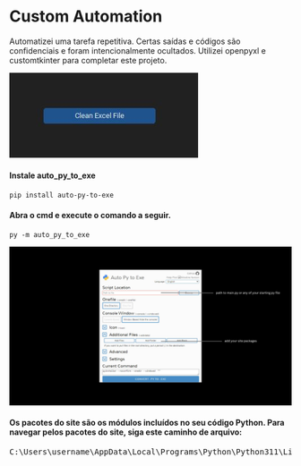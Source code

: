 # Custom Automation

Automatizei uma tarefa repetitiva. Certas saídas e códigos são confidenciais e foram intencionalmente ocultados. Utilizei openpyxl e customtkinter para completar este projeto.

<img src=img/clean.JPG>


<h4>Instale auto_py_to_exe</h4>

```
pip install auto-py-to-exe
```
<h4>Abra o cmd e execute o comando a seguir.</h4>

```
py -m auto_py_to_exe
```
<img src="img/1.jpg">


<h4>Os pacotes do site são os módulos incluídos no seu código Python. Para navegar pelos pacotes do site, siga este caminho de arquivo:</h4>
<pre>
C:\Users\username\AppData\Local\Programs\Python\Python311\Lib
</pre>
